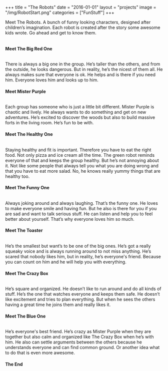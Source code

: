 +++
title = "The Robots"
date = "2016-01-01"
layout = "projects"
image = "/img/RobotStart.png"
categories = ["FunStuff"]
+++

Meet The Robots. A bunch of funny looking characters, designed after children’s imagination. Each robot is created after the story some awesome kids wrote. Go ahead and get to know them.

<img id="robots-breit" src="/img/RobotsAll.png" alt="">


<h4>Meet The Big Red One</h4>

<img id="robot-schmal" src="/img/RobotRed.png" alt="">

There is always a big one in the group. He’s taller than the others, and from the outside, he looks dangerous. But in reality, he’s the nicest of them all. He always makes sure that everyone is ok. He helps and is there if you need him. Everyone loves him and looks up to him.


<h4>Meet Mister Purple</h4> 

<img id="robot-schmal" src="/img/RobotPurple.png" alt="">

Each group has someone who is just a little bit different. Mister Purple is chaotic and lively. He always wants to do something and get on new adventures. He’s excited to discover the woods but also to build massive forts in the living room. He’s fun to be with.


<h4>Meet The Healthy One</h4>

<img id="robot-schmal" src="/img/RobotGreen.png" alt="">

Staying healthy and fit is important. Therefore you have to eat the right food. Not only pizza and ice cream all the time. The green robot reminds everyone of that and keeps the group healthy. But he’s not annoying about it. Not like some people that always tell you what you are doing wrong and that you have to eat more salad. No, he knows really yummy things that are healthy too.


<h4>Meet The Funny One</h4>

<img id="robot-schmal" src="/img/RobotYellow.png" alt="">

Always joking around and always laughing. That’s the funny one. He loves to make everyone smile and having fun. But he also is there for you if you are sad and want to talk serious stuff. He can listen and help you to feel better about yourself. That’s why everyone loves him so much.


<h4>Meet The Toaster</h4>

<img id="robot-schmal" src="/img/RobotToaster.png" alt="">

He’s the smallest but want’s to be one of the big ones. He’s got a really squeaky voice and is always running around to not miss anything. He’s scared that nobody likes him, but in reality, he’s everyone's friend. Because you can count on him and he will help you with everything.


<h4>Meet The Crazy Box</h4>

<img id="robot-schmal" src="/img/RobotBox.png" alt="">

He’s square and organized. He doesn’t like to run around and do all kinds of stuff. He’s the one that watches everyone and keeps them safe. He doesn’t like excitement and tries to plan everything. But when he sees the others having a great time he joins them and really likes it.


<h4>Meet The Blue One</h4>

<img id="robot-schmal" src="/img/RobotBlue.png" alt="">

He’s everyone's best friend. He’s crazy as Mister Purple when they are together but also calm and organized like The Crazy Box when he’s with him. He also can settle arguments between the others because he understands everyone and can find common ground. Or another idea what to do that is even more awesome.







<h4>The End</h4>